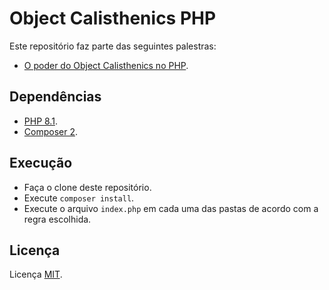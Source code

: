 # Object Calisthenics PHP

Este repositório faz parte das seguintes palestras:
* [O poder do Object Calisthenics no PHP](https://speakerdeck.com/joubertredrat/o-poder-do-object-calisthenics-no-php).

## Dependências

* [PHP 8.1](https://www.php.net/).
* [Composer 2](https://getcomposer.org/).

## Execução

* Faça o clone deste repositório.
* Execute `composer install`.
* Execute o arquivo `index.php` em cada uma das pastas de acordo com a regra escolhida.

## Licença
Licença [MIT](/license).